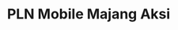 ---
title: 'PLN Mobile Majang Aksi'
category: 'Mobile Apps'
image: '../../assets/mobile-majang-aksi.jpg'
created_at: '2023/07/01'
---